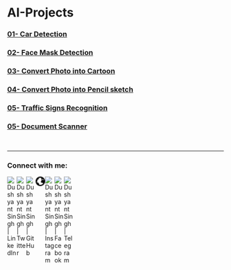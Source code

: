 # AI-Projects

### [01- Car Detection](https://github.com/Dushyantsingh-ds/ai-projects/tree/main/Projects/01-%20Car%20Detection)
### [02- Face Mask Detection ](https://github.com/Dushyantsingh-ds/ai-projects/tree/main/Projects/02-%20Face%20Mask%20Detection)
### [03- Convert Photo into Cartoon ](https://github.com/Dushyantsingh-ds/ai-projects/tree/main/Projects/03-%20Convert%20Photo%20into%20Cartoon)
### [04- Convert Photo into Pencil sketch ](https://github.com/Dushyantsingh-ds/ai-projects/tree/main/Projects/04-%20Convert%20Photo%20into%20Pencil%20sketch)
### [05- Traffic Signs Recognition ](https://github.com/Dushyantsingh-ds/ai-projects/tree/main/Projects/)
### [05- Document Scanner ](https://github.com/Dushyantsingh-ds/ai-projects/tree/main/Projects/)




<br/>
<hr/>


### Connect with me:

[<img align="left" alt="Dushyant Singh | LinkedIn" width="22px" src="https://cdn.jsdelivr.net/npm/simple-icons@v3/icons/linkedin.svg" />][linkedin]
[<img align="left" alt="Dushyant Singh | Twitter" width="22px" src="https://cdn.jsdelivr.net/npm/simple-icons@v3/icons/twitter.svg" />][twitter]
[<img align="left" alt="Dushyant Singh | GitHub" width="22px" src="https://cdn.jsdelivr.net/npm/simple-icons@v3/icons/medium.svg" />][github]
[<img align="left" alt="Dushyant Singh | Medium" width="22px" src="https://raw.githubusercontent.com/iconic/open-iconic/master/svg/globe.svg" />][medium]
[<img align="left" alt="Dushyant Singh | Instagram" width="22px" src="https://cdn.jsdelivr.net/npm/simple-icons@v3/icons/instagram.svg" />][instagram]
[<img align="left" alt="Dushyant Singh | Facebook" width="22px" src="https://cdn.jsdelivr.net/npm/simple-icons@v3/icons/facebook.svg" />][facebook]
[<img align="left" alt="Dushyant Singh | Telegram" width="22px" src="https://cdn.jsdelivr.net/npm/simple-icons@v3/icons/telegram.svg" />][telegram]

<br />

[medium]: https://dushyantsingh-ds.medium.com/
[linkedin]: https://linkedin.com/in/dushyantsingh-ds/
[instagram]: https://www.instagram.com/dushyantsingh.ds/
[twitter]: https://twitter.com/dushyantsingh_d
[facebook]: https://www.facebook.com/dushyantsingh.india
[github]: https://github.com/Dushyantsingh-ds
[telegram]: https://t.me/dushyantsingh_d
